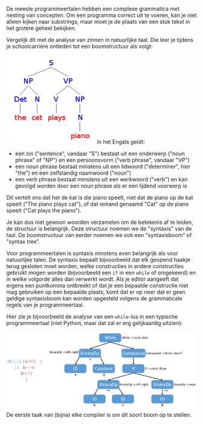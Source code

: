 De meeste programmeertalen hebben een complexe grammatica met nesting van concepten.
Om een programma correct uit te voeren, kan je niet alleen kijken naar substrings, maar moet je de plaats van een stuk tekst in het grotere geheel bekijken.

Vergelijk dit met de analyse van zinnen in natuurlijke taal.
Die leer je tijdens je schoolcarrière ontleden tot een boomstructuur als volgt:

![zinsontleding](./zin.png)
In het Engels geldt:

- een zin ("sentence", vandaar "S") bestaat uit een onderwerp ("noun phrase" of "NP") en een persoonsvorm ("verb phrase", vandaar "VP")
- een noun phrase bestaat minstens uit een lidwoord ("determiner", hier "the") en een zelfstandig naamwoord ("noun")
- een verb phrase bestaat minstens uit een werkwoord ("verb") en kan gevolgd worden door een noun phrase als er een lijdend voorwerp is

Dit vertelt ons dat het de kat is die piano speelt, niet dat de piano op de kat speelt ("The piano plays cat"), of dat iemand genaamd "Cat" op de piano speelt ("Cat plays the piano").

Je kan dus niet gewoon woorden verzamelen om de betekenis af te leiden, de structuur is belangrijk. Deze structuur noemen we de "syntaxis" van de taal. De boomstructuur van eerder noemen we ook een "syntaxisboom" of "syntax tree".

Voor programmeertalen is syntaxis minstens even belangrijk als voor natuurlijke talen. De syntaxis bepaalt bijvoorbeeld dat elk geopend haakje terug gesloten moet worden, welke constructies in andere constructies gebruikt mogen worden (bijvoorbeeld een `if` in een `while` of omgekeerd) en in welke volgorde alles dan verwerkt wordt. Als je editor aangeeft dat ergens een puntkomma ontbreekt of dat je een bepaalde constructie niet mag gebruiken op een bepaalde plaats, komt dat er op neer dat er geen geldige syntaxisboom kan worden opgesteld volgens de grammaticale regels van je programmeertaal.

Hier zie je bijvoorbeeld de analyse van een `while`-lus in een typische programmeertaal (niet Python, maar dat zal er erg gelijkaardig uitzien):

![while lus](./while-syntax-tree.png)
De eerste taak van (bijna) elke compiler is om dit soort boom op te stellen.
